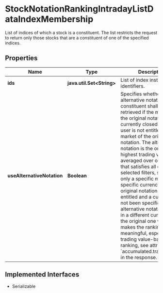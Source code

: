 

# StockNotationRankingIntradayListDataIndexMembership

List of indices of which a stock is a constituent. The list restricts the request to return only those stocks that are a constituent of one of the specified indices.

## Properties

Name | Type | Description | Notes
------------ | ------------- | ------------- | -------------
**ids** | **java.util.Set&lt;String&gt;** | List of index instrument identifiers. |  [optional]
**useAlternativeNotation** | **Boolean** | Specifies whether an alternative notation of a constituent shall be retrieved if the market of the original notation is currently closed or if the user is not entitled for the market of the original notation. The alternative notation is the one with the highest trading volume averaged over one month that satisfies all other selected filters, such as only a specific market or a specific currency. If the original notation is not entitled and a currency has not been specified, the alternative notation may be in a different currency than the original one which makes the ranking less meaningful, especially a trading value-based ranking, see attribute &#x60;accumulated.tradingValue&#x60; in the response. |  [optional]


## Implemented Interfaces

* Serializable



